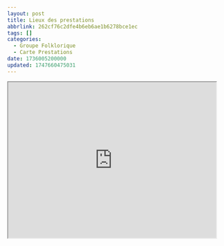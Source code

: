 ```yaml
---
layout: post
title: Lieux des prestations
abbrlink: 262cf76c2dfe4b6eb6ae1b6278bce1ec
tags: []
categories:
  - Groupe Folklorique
  - Carte Prestations
date: 1736005200000
updated: 1747660475031
---
```


<iframe src="https://www.google.com/maps/d/embed?mid=1GF4UL3oiEKA3KBRbwVq49Ff262ZrXoA&hl=fr&ehbc=2E312F" width="480" height="360"></iframe>
